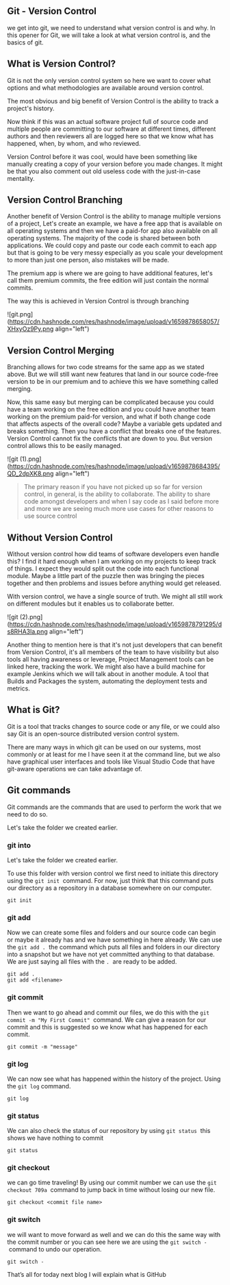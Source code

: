 ## Git - Version Control

we get into git, we need to understand what version control is and why. In this opener for Git, we will take a look at what version control is, and the basics of git.

## What is Version Control?

Git is not the only version control system so here we want to cover what options and what methodologies are available around version control.

The most obvious and big benefit of Version Control is the ability to track a project's history.

Now think if this was an actual software project full of source code and multiple people are committing to our software at different times, different authors and then reviewers all are logged here so that we know what has happened, when, by whom, and who reviewed.

Version Control before it was cool, would have been something like manually creating a copy of your version before you made changes. It might be that you also comment out old useless code with the just-in-case mentality.

## Version Control Branching

Another benefit of Version Control is the ability to manage multiple versions of a project, Let's create an example, we have a free app that is available on all operating systems and then we have a paid-for app also available on all operating systems. The majority of the code is shared between both applications. We could copy and paste our code each commit to each app but that is going to be very messy especially as you scale your development to more than just one person, also mistakes will be made.

The premium app is where we are going to have additional features, let's call them premium commits, the free edition will just contain the normal commits.

The way this is achieved in Version Control is through branching


![git.png](https://cdn.hashnode.com/res/hashnode/image/upload/v1659878658057/XHxyOz9Py.png align="left")

## Version Control Merging

Branching allows for two code streams for the same app as we stated above. But we will still want new features that land in our source code-free version to be in our premium and to achieve this we have something called merging.

Now, this same easy but merging can be complicated because you could have a team working on the free edition and you could have another team working on the premium paid-for version, and what if both change code that affects aspects of the overall code? Maybe a variable gets updated and breaks something. Then you have a conflict that breaks one of the features. Version Control cannot fix the conflicts that are down to you. But version control allows this to be easily managed.


![git (1).png](https://cdn.hashnode.com/res/hashnode/image/upload/v1659878684395/QD_2dpXK8.png align="left")

> The primary reason if you have not picked up so far for version control, in general, is the ability to collaborate. The ability to share code amongst developers and when I say code as I said before more and more we are seeing much more use cases for other reasons to use source control

## Without Version Control

Without version control how did teams of software developers even handle this? I find it hard enough when I am working on my projects to keep track of things. I expect they would split out the code into each functional module. Maybe a little part of the puzzle then was bringing the pieces together and then problems and issues before anything would get released.

With version control, we have a single source of truth. We might all still work on different modules but it enables us to collaborate better.


![git (2).png](https://cdn.hashnode.com/res/hashnode/image/upload/v1659878791295/ds8RHA3la.png align="left")

Another thing to mention here is that it's not just developers that can benefit from Version Control, it's all members of the team to have visibility but also tools all having awareness or leverage, Project Management tools can be linked here, tracking the work. We might also have a build machine for example Jenkins which we will talk about in another module. A tool that Builds and Packages the system, automating the deployment tests and metrics.


## ****What is Git?****

Git is a tool that tracks changes to source code or any file, or we could also say Git is an open-source distributed version control system.

There are many ways in which git can be used on our systems, most commonly or at least for me I have seen it at the command line, but we also have graphical user interfaces and tools like Visual Studio Code that have git-aware operations we can take advantage of.

## Git commands

Git commands are the commands that are used to perform the work that we need to do so.

Let's take the folder we created earlier.

### git into

Let's take the folder we created earlier.

To use this folder with version control we first need to initiate this directory using the `git init`
 command. For now, just think that this command puts our directory as a repository in a database somewhere on our computer.


```
git init
``` 


### git add

Now we can create some files and folders and our source code can begin or maybe it already has and we have something in here already. We can use the `git add .`
 the command which puts all files and folders in our directory into a snapshot but we have not yet committed anything to that database. We are just saying all files with the `.`
 are ready to be added.


```
git add .
git add <filename>
``` 


### git commit

Then we want to go ahead and commit our files, we do this with the `git commit -m "My First Commit"`
 command. We can give a reason for our commit and this is suggested so we know what has happened for each commit.


```
git commit -m "message"
``` 

### git log

We can now see what has happened within the history of the project. Using the `git log` command.


```
git log
``` 


### git status

We can also check the status of our repository by using `git status`
 this shows we have nothing to commit

```
git status
``` 


### git checkout

we can go time traveling! By using our commit number we can use the `git checkout 709a`
 command to jump back in time without losing our new file.

```
git checkout <commit file name>
``` 


### git switch

we will want to move forward as well and we can do this the same way with the commit number or you can see here we are using the `git switch -`
 command to undo our operation.

```
git switch - 
``` 


That’s all for today next blog I will explain what is GitHub